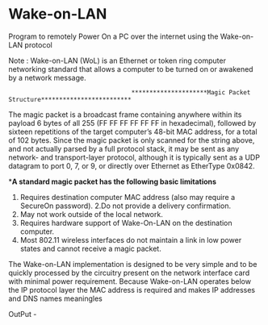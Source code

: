 # Wake-on-LAN
Program to remotely Power On a PC over the internet using the Wake-on-LAN protocol

Note : Wake-on-LAN (WoL) is an Ethernet or token ring computer networking standard that allows a computer to be turned on or awakened by a network message.


                                      *********************Magic Packet Structure************************* 
                                      
The magic packet is a broadcast frame containing anywhere within its payload 6 bytes of all 255 (FF FF FF FF FF FF in hexadecimal), followed by sixteen repetitions 
of the target computer’s 48-bit MAC address, for a total of 102 bytes. Since the magic packet is only scanned for the string above, and not actually parsed by a full 
protocol stack, it may be sent as any network- and transport-layer protocol, although it is typically sent as a UDP datagram to port 0, 7, or 9, or directly over Ethernet 
as EtherType 0x0842.


*************************************************A standard magic packet has the following basic limitations************************************************

1. Requires destination computer MAC address (also may require a SecureOn password).
2.Do not provide a delivery confirmation.
3. May not work outside of the local network.
4. Requires hardware support of Wake-On-LAN on the destination computer.
5. Most 802.11 wireless interfaces do not maintain a link in low power states and cannot receive a magic packet.

The Wake-on-LAN implementation is designed to be very simple and to be quickly processed by the circuitry present on the network interface card with minimal power requirement. 
Because Wake-on-LAN operates below the IP protocol layer the MAC address is required and makes IP addresses and DNS names meaningles

OutPut - 
